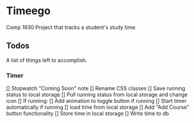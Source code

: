 # Timeego

Comp 1930 Project that tracks a student's study time.

## Todos

A list of things left to accomplish.

### Timer
[] Stopwatch "Coming Soon" note
[] Rename CSS classes
[] Save running status to local storage
[] Pull running status from local storage and change icon
[] If running:
    [] Add animation to toggle button if running
    [] Start timer automatically if running
    [] load time from local storage
[] Add "Add Course" button functionality
[] Store time in local storage
[] Write time to db



